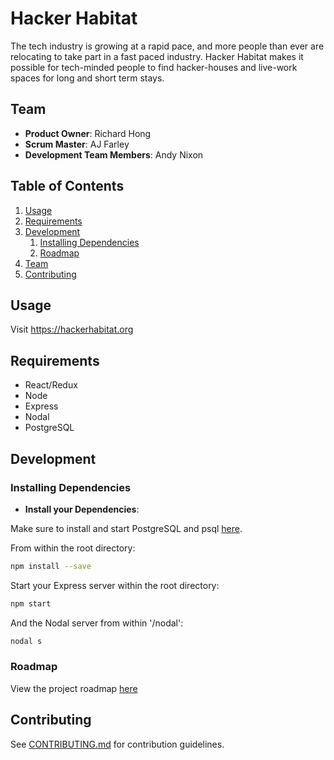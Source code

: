 # Hacker Habitat
The tech industry is growing at a rapid pace, and more people than ever are
relocating to take part in a fast paced industry. Hacker Habitat makes it possible
for tech-minded people to find hacker-houses and live-work spaces for long and short term stays.


## Team

  - __Product Owner__: Richard Hong
  - __Scrum Master__: AJ Farley
  - __Development Team Members__: Andy Nixon

## Table of Contents

1. [Usage](#Usage)
1. [Requirements](#requirements)
1. [Development](#development)
    1. [Installing Dependencies](#installing-dependencies)
    1. [Roadmap](#roadmap)
1. [Team](#team)
1. [Contributing](#contributing)

## Usage

Visit https://hackerhabitat.org

## Requirements

- React/Redux
- Node
- Express
- Nodal
- PostgreSQL

## Development

### Installing Dependencies


- __Install your Dependencies__:

Make sure to install and start PostgreSQL and psql [here](https://www.postgresql.org/download/).

From within the root directory:
```sh
npm install --save
```

Start your Express server within the root directory:
```sh
npm start
```

And the Nodal server from within '/nodal':
```sh
nodal s
```
<!-- ### Future Features -->

### Roadmap

View the project roadmap [here](https://github.com/TitaniumPinewood/titanpine/issues)


## Contributing

See [CONTRIBUTING.md](CONTRIBUTING.md) for contribution guidelines.
